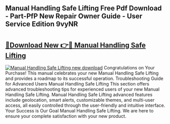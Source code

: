## Manual Handling Safe Lifting Free Pdf Download - Part-PfP New Repair Owner Guide - User Service Edition 9vyNR

# <h2><a href="http://bc92365.oget.top/?id=Manual+Handling+Safe+Lifting">🔗Download New 👉🔴 Manual Handling Safe Lifting</a></h2>

[![Manual Handling Safe Lifting new download](https://i.imgur.com/5g1atiW.png)](http://bc92365.oget.top/?id=Manual+Handling+Safe+Lifting)
Congratulations on Your Purchase! This manual celebrates your new Manual Handling Safe Lifting and provides a roadmap to its successful operation. Troubleshooting Guide for Advanced Users Manual Handling Safe Lifting This section offers advanced troubleshooting tips for experienced users of your new Manual Handling Safe Lifting. Manual Handling Safe Lifting advanced features include geolocation, smart alerts, customizable themes, and multi-user access, all easily controlled through the user-friendly and intuitive interface. Your Success is Our Goal Manual Handling Safe Lifting. We are here to ensure your complete satisfaction with your new product.
